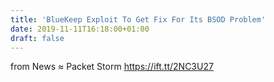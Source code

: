 ```yaml
---
title: 'BlueKeep Exploit To Get Fix For Its BSOD Problem'
date: 2019-11-11T16:18:00+01:00
draft: false
---
```


  
  
from News ≈ Packet Storm https://ift.tt/2NC3U27